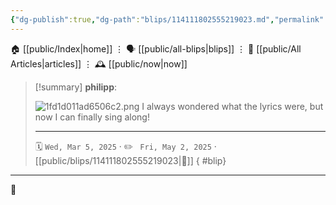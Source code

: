```yaml
---
{"dg-publish":true,"dg-path":"blips/114111802555219023.md","permalink":"/blips/114111802555219023/","title":"philipp on mastodon @ 2025-03-05"}
---
```



<div class="transclusion internal-embed is-loaded"><div class="markdown-embed">




🏠 [[public/Index\|home]]  ⋮ 🗣️ [[public/all-blips\|blips]] ⋮  📝 [[public/All Articles\|articles]]  ⋮ 🕰️ [[public/now\|now]]


</div></div>


> [!summary] **philipp**:
>
> ![1fd1d011ad6506c2.png](/img/user/attachments/1fd1d011ad6506c2.png)
> I always wondered what the lyrics were, but now I can finally sing along!
> - - -
>
> 🗓️ <code>Wed, Mar 5, 2025</code>  · ✏️ <code> Fri, May 2, 2025</code>  · [[public/blips/114111802555219023\|🔗]]
{ #blip}


- - -

 👾
